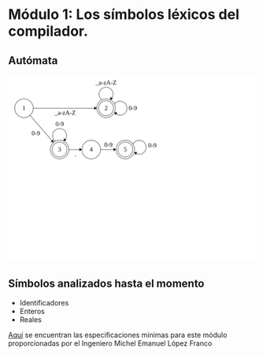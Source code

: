 # Módulo 1: Los símbolos léxicos del compilador.

## Autómata

![Automata v0.1](../../../assets/images/01-automata.svg?sanitize=true)

## Símbolos analizados hasta el momento

+ Identificadores
+ Enteros
+ Reales

[Aquí](https://github.com/CodeRevenge/proyecto-seminario-traductores-ii/tree/master/modulos/modulo_01/simbolos_lexicos.pdf) se encuentran las especificaciones minimas para este módulo proporcionadas por el Ingeniero Michel Emanuel López Franco